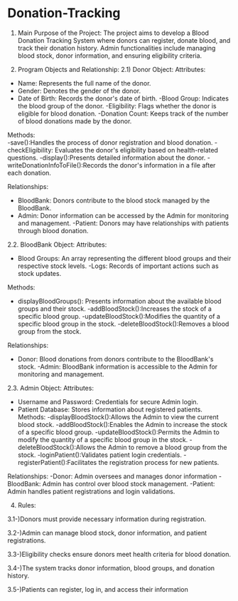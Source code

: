  # Donation-Tracking

1) Main Purpose of the Project: 
The project aims to develop a Blood Donation Tracking System where donors can register, 
donate blood, and track their donation history. Admin functionalities include managing blood 
stock, donor information, and ensuring eligibility criteria.

2) Program Objects and Relationship: 
2.1) Donor Object: 
Attributes:
- Name: Represents the full name of the donor.
- Gender: Denotes the gender of the donor.
- Date of Birth: Records the donor's date of birth.
-Blood Group: Indicates the blood group of the donor.
-Eligibility: Flags whether the donor is eligible for blood donation.
-Donation Count: Keeps track of the number of blood donations made by the donor.

Methods:  
-save():Handles the process of donor registration and blood donation. 
-checkEligibility: Evaluates the donor's eligibility based on health-related questions. 
-display():Presents detailed information about the donor. 
-writeDonationInfoToFile():Records the donor's information in a file after each donation. 

Relationships: 
- BloodBank: Donors contribute to the blood stock managed by the BloodBank.
- Admin: Donor information can be accessed by the Admin for monitoring and management. 
-Patient: Donors may have relationships with patients through blood donation.

2.2. BloodBank Object: 
Attributes:
- Blood Groups: An array representing the different blood groups and their respective stock 
levels.
-Logs: Records of important actions such as stock updates.

Methods: 
- displayBloodGroups(): Presents information about the available blood groups and their stock.
-addBloodStock():Increases the stock of a specific blood group.
-updateBloodStock():Modifies the quantity of a specific blood group in the stock.
-deleteBloodStock():Removes a blood group from the stock.

Relationships: 
- Donor: Blood donations from donors contribute to the BloodBank's stock.
-Admin: BloodBank information is accessible to the Admin for monitoring and management.

2.3. Admin Object: 
Attributes: 
- Username and Password: Credentials for secure Admin login.
- Patient Database: Stores information about registered patients. 
Methods:
-displayBloodStock():Allows the Admin to view the current blood stock.
-addBloodStock():Enables the Admin to increase the stock of a specific blood group.
-updateBloodStock():Permits the Admin to modify the quantity of a specific blood group in the stock.
-deleteBloodStock():Allows the Admin to remove a blood group from the stock.
-loginPatient():Validates patient login credentials.
-registerPatient():Facilitates the registration process for new patients.

Relationships: 
-Donor: Admin oversees and manages donor information
-BloodBank: Admin has control over blood stock management. 
-Patient: Admin handles patient registrations and login validations.

4) Rules:

3.1-)Donors must provide necessary information during registration.
   
3.2-)Admin can manage blood stock, donor information, and patient registrations. 

3.3-)Eligibility checks ensure donors meet health criteria for blood donation. 

3.4-)The system tracks donor information, blood groups, and donation history. 

3.5-)Patients can register, log in, and access their information

